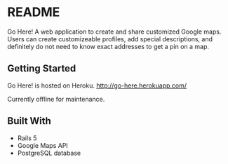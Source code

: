 # README

Go Here! A web application to create and share customized Google maps. Users can create customizeable profiles, add special descriptions, and definitely do not need to know exact addresses to get a pin on a map.

## Getting Started

Go Here! is hosted on Heroku. http://go-here.herokuapp.com/

Currently offline for maintenance.

## Built With

* Rails 5
* Google Maps API
* PostgreSQL database